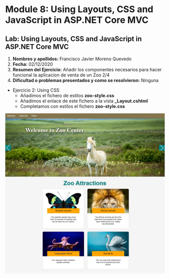 # Module 8: Using Layouts, CSS and JavaScript in ASP.NET Core MVC

## Lab: Using Layouts, CSS and JavaScript in ASP.NET Core MVC

1. **Nombres y apellidos:** Francisco Javier Moreno Quevedo
2. **Fecha:** 02/12/2020
3. **Resumen del Ejercicio:** Añadir los componentes necesarios para hacer funcional la aplicacion de venta de un Zoo 2/4
4. **Dificultad o problemas presentados y como se resolvieron:** Ninguna



- Ejercicio 2: Using CSS 
  - Añadimos el fichero de estilos **zoo-style.css**
  - Añadimos el enlace de este fichero a la vista  **_Layout.cshtml**
  - Completamos con estilos el fichero  **zoo-style.css**



![](./img/Captura1.jpg)